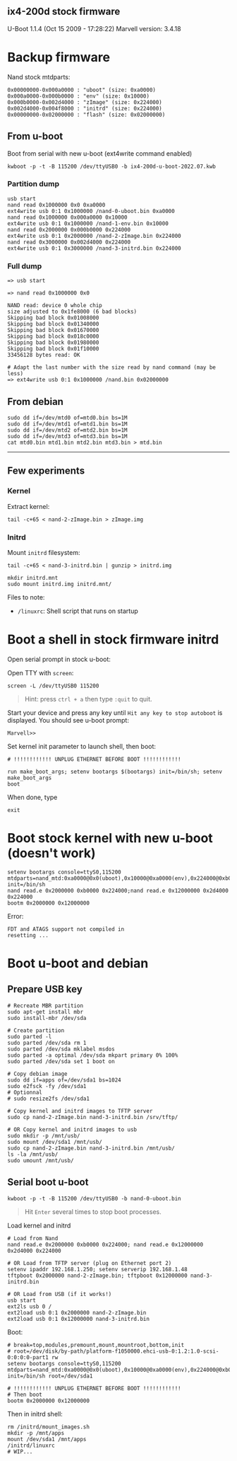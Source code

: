 ix4-200d stock firmware
-----------------------

U-Boot 1.1.4 (Oct 15 2009 - 17:28:22) Marvell version: 3.4.18

# Backup firmware

Nand stock mtdparts:

    0x00000000-0x000a0000 : "uboot" (size: 0xa0000)
    0x000a0000-0x000b0000 : "env" (size: 0x10000)
    0x000b0000-0x002d4000 : "zImage" (size: 0x224000)
    0x002d4000-0x004f8000 : "initrd" (size: 0x224000)
    0x00000000-0x02000000 : "flash" (size: 0x02000000)

## From u-boot

Boot from serial with new u-boot (ext4write command enabled)

    kwboot -p -t -B 115200 /dev/ttyUSB0 -b ix4-200d-u-boot-2022.07.kwb

### Partition dump

    usb start
    nand read 0x1000000 0x0 0xa0000
    ext4write usb 0:1 0x1000000 /nand-0-uboot.bin 0xa0000
    nand read 0x1000000 0x000a0000 0x10000
    ext4write usb 0:1 0x1000000 /nand-1-env.bin 0x10000
    nand read 0x2000000 0x000b0000 0x224000
    ext4write usb 0:1 0x2000000 /nand-2-zImage.bin 0x224000
    nand read 0x3000000 0x002d4000 0x224000
    ext4write usb 0:1 0x3000000 /nand-3-initrd.bin 0x224000

### Full dump

    => usb start

    => nand read 0x1000000 0x0

    NAND read: device 0 whole chip
    size adjusted to 0x1fe8000 (6 bad blocks)
    Skipping bad block 0x01008000
    Skipping bad block 0x01340000
    Skipping bad block 0x01670000
    Skipping bad block 0x018c0000
    Skipping bad block 0x01980000
    Skipping bad block 0x01f10000
    33456128 bytes read: OK

    # Adapt the last number with the size read by nand command (may be less)
    => ext4write usb 0:1 0x1000000 /nand.bin 0x02000000

## From debian

    sudo dd if=/dev/mtd0 of=mtd0.bin bs=1M
    sudo dd if=/dev/mtd1 of=mtd1.bin bs=1M
    sudo dd if=/dev/mtd2 of=mtd2.bin bs=1M
    sudo dd if=/dev/mtd3 of=mtd3.bin bs=1M
    cat mtd0.bin mtd1.bin mtd2.bin mtd3.bin > mtd.bin

-------------------------------------------------

## Few experiments

### Kernel

Extract kernel:

    tail -c+65 < nand-2-zImage.bin > zImage.img

### Initrd

Mount `initrd` filesystem:

    tail -c+65 < nand-3-initrd.bin | gunzip > initrd.img

    mkdir initrd.mnt
    sudo mount initrd.img initrd.mnt/

Files to note:

- `/linuxrc`: Shell script that runs on startup

# Boot a shell in stock firmware initrd

Open serial prompt in stock u-boot:

Open TTY with `screen`:

    screen -L /dev/ttyUSB0 115200

> Hint: press `ctrl + a` then type `:quit` to quit.

Start your device and press any key until `Hit any key to stop autoboot` is displayed. You should see u-boot prompt:

    Marvell>>

Set kernel init parameter to launch shell, then boot:

    # !!!!!!!!!!!! UNPLUG ETHERNET BEFORE BOOT !!!!!!!!!!!!

    run make_boot_args; setenv bootargs $(bootargs) init=/bin/sh; setenv make_boot_args
    boot

When done, type

    exit

# Boot stock kernel with new u-boot (doesn't work)

    setenv bootargs console=ttyS0,115200 mtdparts=nand_mtd:0xa0000@0x0(uboot),0x10000@0xa0000(env),0x224000@0xb0000(zImage),0x224000@0x2d4000(initrd),32m@0x0(flash) init=/bin/sh
    nand read.e 0x2000000 0xb0000 0x224000;nand read.e 0x12000000 0x2d4000 0x224000
    bootm 0x2000000 0x12000000

Error:

    FDT and ATAGS support not compiled in
    resetting ...

# Boot u-boot and debian

## Prepare USB key

    # Recreate MBR partition
    sudo apt-get install mbr
    sudo install-mbr /dev/sda

    # Create partition
    sudo parted -l
    sudo parted /dev/sda rm 1
    sudo parted /dev/sda mklabel msdos
    sudo parted -a optimal /dev/sda mkpart primary 0% 100%
    sudo parted /dev/sda set 1 boot on

    # Copy debian image
    sudo dd if=apps of=/dev/sda1 bs=1024
    sudo e2fsck -fy /dev/sda1
    # Optionnal
    # sudo resize2fs /dev/sda1

    # Copy kernel and initrd images to TFTP server
    sudo cp nand-2-zImage.bin nand-3-initrd.bin /srv/tftp/

    # OR Copy kernel and initrd images to usb
    sudo mkdir -p /mnt/usb/
    sudo mount /dev/sda1 /mnt/usb/
    sudo cp nand-2-zImage.bin nand-3-initrd.bin /mnt/usb/
    ls -la /mnt/usb/
    sudo umount /mnt/usb/

## Serial boot u-boot

    kwboot -p -t -B 115200 /dev/ttyUSB0 -b nand-0-uboot.bin

> Hit `Enter` several times to stop boot processes.

Load kernel and initrd

    # Load from Nand
    nand read.e 0x2000000 0xb0000 0x224000; nand read.e 0x12000000 0x2d4000 0x224000

    # OR Load from TFTP server (plug on Ethernet port 2)
    setenv ipaddr 192.168.1.250; setenv serverip 192.168.1.48
    tftpboot 0x2000000 nand-2-zImage.bin; tftpboot 0x12000000 nand-3-initrd.bin

    # OR Load from USB (if it works!)
    usb start
    ext2ls usb 0 /
    ext2load usb 0:1 0x2000000 nand-2-zImage.bin
    ext2load usb 0:1 0x12000000 nand-3-initrd.bin

Boot:

    # break=top,modules,premount,mount,mountroot,bottom,init
    # root=/dev/disk/by-path/platform-f1050000.ehci-usb-0:1.2:1.0-scsi-0:0:0:0-part1 rw
    setenv bootargs console=ttyS0,115200  mtdparts=nand_mtd:0xa0000@0x0(uboot),0x10000@0xa0000(env),0x224000@0xb0000(zImage),0x224000@0x2d4000(initrd),32m@0x0(flash) init=/bin/sh root=/dev/sda1

    # !!!!!!!!!!!! UNPLUG ETHERNET BEFORE BOOT !!!!!!!!!!!!
    # Then boot
    bootm 0x2000000 0x12000000

Then in initrd shell:

    rm /initrd/mount_images.sh
    mkdir -p /mnt/apps
    mount /dev/sda1 /mnt/apps
    /initrd/linuxrc
    # WIP...